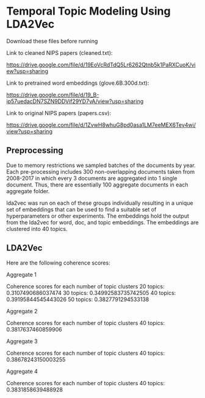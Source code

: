 # Temporal Topic Modeling Using LDA2Vec

Download these files before running

Link to cleaned NIPS papers (cleaned.txt): 

https://drive.google.com/file/d/19EoVcRdTdQ5Lr6262Qtnb5k1PaRXCuoK/view?usp=sharing

Link to pretrained word embeddings (glove.6B.300d.txt): 

https://drive.google.com/file/d/19_B-ip57uedacDN7SZN9DDVif29YD7vA/view?usp=sharing

Link to original NIPS papers (papers.csv): 

https://drive.google.com/file/d/1ZvwH8whuG8pd0asa1LM7eeMEX6Tey4wi/view?usp=sharing


## Preprocessing

Due to memory restrictions we sampled batches of the documents by year. Each pre-processing includes 300 non-overlapping documents taken from 2008-2017 in which every 3 documents are aggregated into 1 single document. Thus, there are essentially 100 aggregate documents in each aggregate folder.

lda2vec was run on each of these groups individually resulting in a unique set of embeddings that can be used to find a suitable set of hyperparameters or other experiments. The embeddings hold the output from the lda2vec for word, doc, and topic embeddings. The embeddings are clustered into 40 topics.

## LDA2Vec

Here are the following coherence scores:

Aggregate 1

Coherence scores for each number of topic clusters
20 topics: 0.3107490686037474
30 topics: 0.34992583735742505
40 topics: 0.39195844545443026
50 topics: 0.3827791294533138

Aggregate 2

Coherence scores for each number of topic clusters
40 topics: 0.3817637460859906

Aggregate 3

Coherence scores for each number of topic clusters
40 topics: 0.38678243150003255

Aggregate 4

Coherence scores for each number of topic clusters
40 topics: 0.3831858639488928

